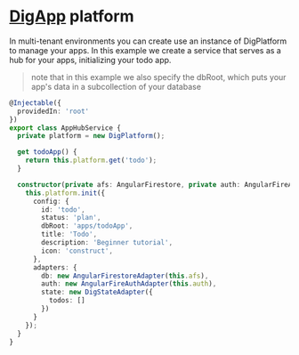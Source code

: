 # [DigApp](../../README.md) platform

In multi-tenant environments you can create use an instance of DigPlatform to manage your apps. In this example
we create a service that serves as a hub for your apps, initializing your todo app.

> note that in this example we also specify the dbRoot, which puts your app's data in a subcollection of your database

```typescript
@Injectable({
  providedIn: 'root'
})
export class AppHubService {
  private platform = new DigPlatform();

  get todoApp() {
    return this.platform.get('todo');
  }

  constructor(private afs: AngularFirestore, private auth: AngularFireAuth) {
    this.platform.init({
      config: {
        id: 'todo',
        status: 'plan',
        dbRoot: 'apps/todoApp',
        title: 'Todo',
        description: 'Beginner tutorial',
        icon: 'construct',
      },
      adapters: {
        db: new AngularFirestoreAdapter(this.afs),
        auth: new AngularFireAuthAdapter(this.auth),
        state: new DigStateAdapter({
          todos: []
        })
      }
    });
  }
}
```

